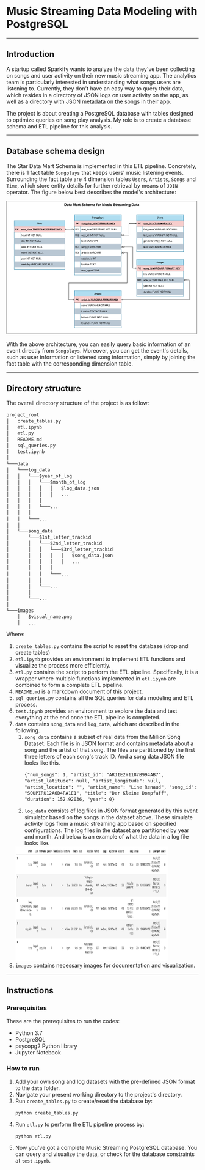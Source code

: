 # Music Streaming Data Modeling with PostgreSQL

---
## Introduction

A startup called Sparkify wants to analyze the data they've been collecting on
songs and user activity on their new music streaming app. The analytics team is
particularly interested in understanding what songs users are listening to.
Currently, they don't have an easy way to query their data, which resides in a
directory of JSON logs on user activity on the app, as well as a directory with
JSON metadata on the songs in their app.

The project is about creating a PostgreSQL database with tables designed to
optimize queries on song play analysis. My role is to create a database schema
and ETL pipeline for this analysis.

---
## Database schema design

The Star Data Mart Schema is implemented in this ETL pipeline. Concretely, there
is 1 fact table `Songplays` that keeps users' music listening events. Surrounding
the fact table are 4 dimension tables `Users`, `Artists`, `Songs` and `Time`,
which store entity details for further retrieval by means of `JOIN` operator. The
figure below best describes the model's architecture:

<img src="./images/Music Streaming ERD.png" width="500" height="350">

With the above architecture, you can easily query basic information of an event
directly from `Songplays`. Moreover, you can get the event's details, such as
user information or listened song information, simply by joining the fact table
with the corresponding dimension table.

---
## Directory structure

The overall directory structure of the project is as follow:
```
project_root
│   create_tables.py
│   etl.ipynb
│   etl.py
│   README.md
│   sql_queries.py
│   test.ipynb
│
└───data
│   └───log_data
│   │   └───$year_of_log
│   │   │   └───$month_of_log
│   │   │   │   │   $log_data.json
│   │   │   │   │   ...
│   │   │   │
│   │   │   └───...
│   │   │
│   │   └───...
│   │
│   └───song_data
│       └───$1st_letter_trackid
│       │   └───$2nd_letter_trackid
│       │   │   └───$3rd_letter_trackid
│       │   │   │   │   $song_data.json
│       │   │   │   │   ...
│       │   │   │
│       │   │   └───...
│       │   │
│       │   └───...
│       │
│       └───...
│
└───images
    │   $visual_name.png
    │   ...
```

Where:

1. `create_tables.py` contains the script to reset the database (drop and
create tables)
2. `etl.ipynb` provides an environment to implement ETL functions and visualize
the process more efficiently.
3. `etl.py` contains the script to perform the ETL pipeline. Specifically, it is
a wrapper where multiple functions implemented in `etl.ipynb` are combined to
form a complete ETL pipeline.
4. `README.md` is a markdown document of this project.
5. `sql_queries.py` contains all the SQL queries for data modeling and ETL
process.
6. `test.ipynb` provides an environment to explore the data and test everything
at the end once the ETL pipeline is completed.
7. `data` contains `song_data` and `log_data`, which are described in the
following.
   1. `song_data` contains a subset of real data from the Million Song Dataset.
   Each file is in JSON format and contains metadata about a song and the artist
   of that song. The files are partitioned by the first three letters of each
   song's track ID. And a song data JSON file looks like this.
      ```
      {"num_songs": 1, "artist_id": "ARJIE2Y1187B994AB7", "artist_latitude": null, "artist_longitude": null, "artist_location": "", "artist_name": "Line Renaud", "song_id": "SOUPIRU12A6D4FA1E1", "title": "Der Kleine Dompfaff", "duration": 152.92036, "year": 0}
      ```
   2. `log_data` consists of log files in JSON format generated by this event
   simulator based on the songs in the dataset above. These simulate activity
   logs from a music streaming app based on specified configurations. The log
   files in the dataset are partitioned by year and month. And below is an
   example of what the data in a log file looks like.
   <img src="./images/Log data.png" width="400" height="300">
8. `images` contains necessary images for documentation and visualization.

---
## Instructions
### Prerequisites

These are the prerequisites to run the codes:
* Python 3.7
* PostgreSQL
* psycopg2 Python library
* Jupyter Notebook

### How to run

1. Add your own song and log datasets with the pre-defined JSON format to the
`data` folder.
2. Navigate your present working directory to the project's directory.
3. Run `create_tables.py` to create/reset the database by:
   ```
   python create_tables.py
   ```
4. Run `etl.py` to perform the ETL pipeline process by:
   ```
   python etl.py
   ```
5. Now you've got a complete Music Streaming PostgreSQL database. You can query
and visualize the data, or check for the database constraints at `test.ipynb`.